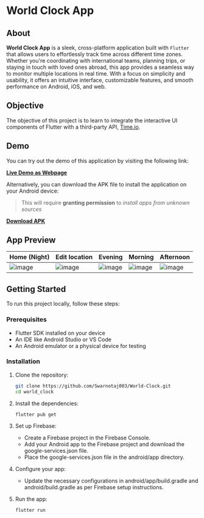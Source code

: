 # World Clock App

## About
**World Clock App** is a sleek, cross-platform application built with `Flutter` that allows users to effortlessly track time across different time zones. Whether you're coordinating with international teams, planning trips, or staying in touch with loved ones abroad, this app provides a seamless way to monitor multiple locations in real time. With a focus on simplicity and usability, it offers an intuitive interface, customizable features, and smooth performance on Android, iOS, and web.

## Objective

The objective of this project is to learn to integrate the interactive UI components of Flutter with a third-party API, [Time.io](https://timeapi.io/swagger/index.html).

## Demo

You can try out the demo of this application by visiting the following link:

[**Live Demo as Webpage**](https://world-clock-ea138.web.app)

Alternatively, you can download the APK file to install the application on your Android device:
> This will require **granting permission** to *install apps from unknown sources*

[**Download APK**](https://github.com/Swarnotaj003/World-Clock/releases/download/v1.0/app-debug.apk)

## App Preview
Home (Night) | Edit location | Evening | Morning | Afternoon
-------------|---------------|---------|---------|----------
![image](https://github.com/user-attachments/assets/cfb52429-4120-42cd-a16a-12205cafccb7) | ![image](https://github.com/user-attachments/assets/75db7d05-075c-4bbc-8b27-5ef0b86738ed) | ![image](https://github.com/user-attachments/assets/d52c8235-671b-420d-9b22-e29fc1f224b7) | ![image](https://github.com/user-attachments/assets/4e73a434-54e5-4607-8550-6ad9f368d787) | ![image](https://github.com/user-attachments/assets/93d4d29b-c397-4eef-b7ff-c5a98dff8f9c)






## Getting Started

To run this project locally, follow these steps:

### Prerequisites

- Flutter SDK installed on your device
- An IDE like Android Studio or VS Code
- An Android emulator or a physical device for testing

### Installation

1. Clone the repository:
    ```bash
    git clone https://github.com/Swarnotaj003/World-Clock.git
    cd world_clock
2. Install the dependencies:
    ```bash
    flutter pub get
3. Set up Firebase:
    - Create a Firebase project in the Firebase Console.
    - Add your Android app to the Firebase project and download the google-services.json file.
    - Place the google-services.json file in the android/app directory.
4. Configure your app:
    - Update the necessary configurations in android/app/build.gradle and android/build.gradle as per Firebase setup instructions.

5. Run the app:
    ```bash
    flutter run
